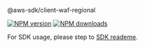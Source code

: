 @aws-sdk/client-waf-regional

[![NPM version](https://img.shields.io/npm/v/@aws-sdk/client-waf-regional/beta.svg)](https://www.npmjs.com/package/@aws-sdk/client-waf-regional)
[![NPM downloads](https://img.shields.io/npm/dm/@aws-sdk/client-waf-regional.svg)](https://www.npmjs.com/package/@aws-sdk/client-waf-regional)

For SDK usage, please step to [SDK reademe](https://github.com/aws/aws-sdk-js-v3).
